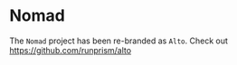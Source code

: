 # Nomad
The `Nomad` project has been re-branded as `Alto`. Check out https://github.com/runprism/alto
